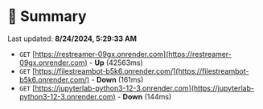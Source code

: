 # 📖 Summary
Last updated: **8/24/2024, 5:29:33 AM**

- `GET` [https://restreamer-09gx.onrender.com](https://restreamer-09gx.onrender.com) - **Up** (42563ms)
- `GET` [https://filestreambot-b5k6.onrender.com/](https://filestreambot-b5k6.onrender.com/) - **Down** (161ms)
- `GET` [https://jupyterlab-python3-12-3.onrender.com](https://jupyterlab-python3-12-3.onrender.com) - **Down** (144ms)
